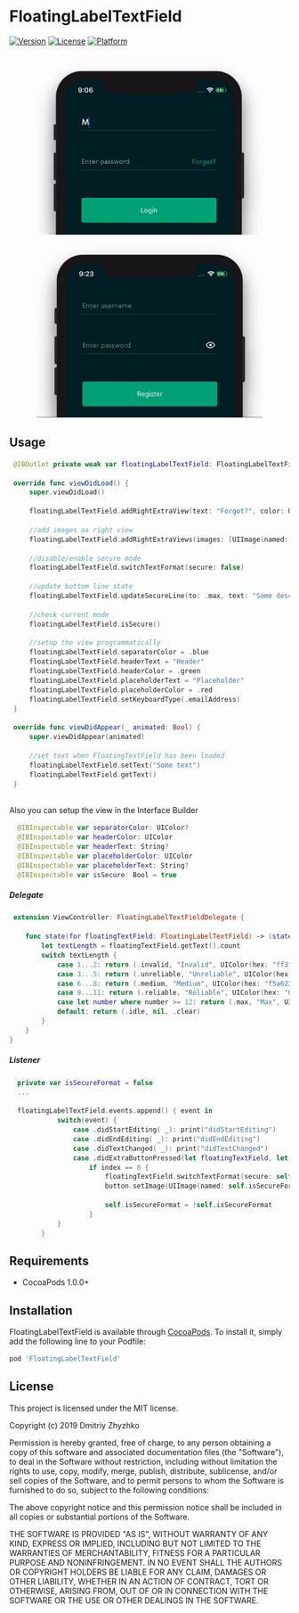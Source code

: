 # FloatingLabelTextField

[![Version](https://img.shields.io/cocoapods/v/FloatingLabelTextField.svg?style=flat)](https://cocoapods.org/pods/FloatingLabelTextField)
[![License](https://img.shields.io/cocoapods/l/FloatingLabelTextField.svg?style=flat)](https://cocoapods.org/pods/FloatingLabelTextField)
[![Platform](https://img.shields.io/cocoapods/p/FloatingLabelTextField.svg?style=flat)](https://cocoapods.org/pods/FloatingLabelTextField)

<p align="center">
  <img src="/Images/login.gif" height = "325px">
  <img src="/Images/register.gif" height = "325px">
</p>

## Usage

```swift
 @IBOutlet private weak var floatingLabelTextField: FloatingLabelTextField!
    
 override func viewDidLoad() {
     super.viewDidLoad()
    
     floatingLabelTextField.addRightExtraView(text: "Forgot?", color: UIColor(hex: "00ab80"))
    
     //add images as right view
     floatingLabelTextField.addRightExtraViews(images: [UIImage(named: "image")!])
     
     //disable/enable secure mode
     floatingLabelTextField.switchTextFormat(secure: false)
     
     //update bottom line state
     floatingLabelTextField.updateSecureLine(to: .max, text: "Some description", color: .red)
     
     //check current mode
     floatingLabelTextField.isSecure()
     
     //setup the view programmatically
     floatingLabelTextField.separatorColor = .blue
     floatingLabelTextField.headerText = "Header"
     floatingLabelTextField.headerColor = .green
     floatingLabelTextField.placeholderText = "Placeholder"
     floatingLabelTextField.placeholderColor = .red
     floatingLabelTextField.setKeyboardType(.emailAddress)
 }
 
 override func viewDidAppear(_ animated: Bool) {
     super.viewDidAppear(animated)
     
     //set text when FloatingTextField has been loaded
     floatingLabelTextField.setText("Some text")
     floatingLabelTextField.getText()
 }
 
```

Also you can setup the view in the Interface Builder

```swift
  @IBInspectable var separatorColor: UIColor?
  @IBInspectable var headerColor: UIColor
  @IBInspectable var headerText: String?
  @IBInspectable var placeholderColor: UIColor 
  @IBInspectable var placeholderText: String?
  @IBInspectable var isSecure: Bool = true
```

##### Delegate

```swift
 extension ViewController: FloatingLabelTextFieldDelegate {
    
    func state(for floatingTextField: FloatingLabelTextField) -> (state: InputTextState, description: String?, color: UIColor) {
        let textLength = floatingTextField.getText().count
        switch textLength {
            case 1...2: return (.invalid, "Invalid", UIColor(hex: "ff3f4c"))
            case 3...5: return (.unreliable, "Unreliable", UIColor(hex: "ff793f"))
            case 6...8: return (.medium, "Medium", UIColor(hex: "f5a623"))
            case 9...11: return (.reliable, "Reliable", UIColor(hex: "00ab80"))
            case let number where number >= 12: return (.max, "Max", UIColor(hex: "00c99c"))
            default: return (.idle, nil, .clear)
        }
    }
}
```

##### Listener

```swift
  private var isSecureFormat = false
  ...
  
  floatingLabelTextField.events.append() { event in
            switch(event) {
                case .didStartEditing( _): print("didStartEditing")
                case .didEndEditing( _): print("didEndEditing")
                case .didTextChanged( _): print("didTextChanged")
                case .didExtraButtonPressed(let floatingTextField, let index, let button):
                    if index == 0 {
                        floatingTextField.switchTextFormat(secure: self.isSecureFormat)
                        button.setImage(UIImage(named: self.isSecureFormat ? "eye_off" : "eye_on")!, for: .normal)
                    
                        self.isSecureFormat = !self.isSecureFormat
                    }
            }
        }
```

## Requirements

- CocoaPods 1.0.0+

## Installation

FloatingLabelTextField is available through [CocoaPods](https://cocoapods.org). To install
it, simply add the following line to your Podfile:

```ruby
pod 'FloatingLabelTextField'
```

## License

This project is licensed under the MIT license.

Copyright (c) 2019 Dmitriy Zhyzhko

Permission is hereby granted, free of charge, to any person obtaining a copy
of this software and associated documentation files (the "Software"), to deal
in the Software without restriction, including without limitation the rights
to use, copy, modify, merge, publish, distribute, sublicense, and/or sell
copies of the Software, and to permit persons to whom the Software is
furnished to do so, subject to the following conditions:

The above copyright notice and this permission notice shall be included in
all copies or substantial portions of the Software.

THE SOFTWARE IS PROVIDED "AS IS", WITHOUT WARRANTY OF ANY KIND, EXPRESS OR
IMPLIED, INCLUDING BUT NOT LIMITED TO THE WARRANTIES OF MERCHANTABILITY,
FITNESS FOR A PARTICULAR PURPOSE AND NONINFRINGEMENT. IN NO EVENT SHALL THE
AUTHORS OR COPYRIGHT HOLDERS BE LIABLE FOR ANY CLAIM, DAMAGES OR OTHER
LIABILITY, WHETHER IN AN ACTION OF CONTRACT, TORT OR OTHERWISE, ARISING FROM,
OUT OF OR IN CONNECTION WITH THE SOFTWARE OR THE USE OR OTHER DEALINGS IN
THE SOFTWARE.
